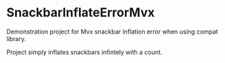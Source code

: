 # SnackbarInflateErrorMvx
Demonstration project for Mvx snackbar inflation error when using compat library. 

Project simply inflates snackbars infintely with a count. 
